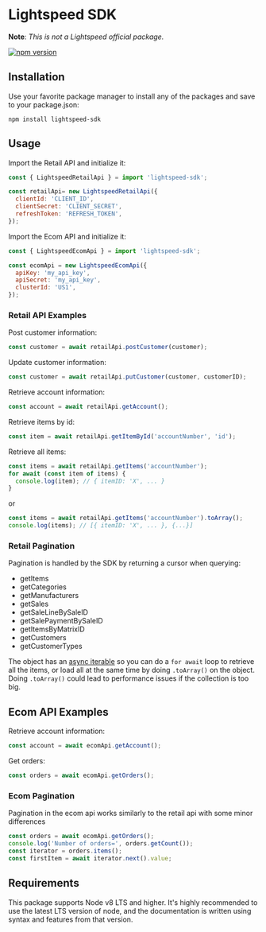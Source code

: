 # Lightspeed SDK

**Note**: _This is not a Lightspeed official package._

[![npm version](https://badge.fury.io/js/@craftalley%2Flightspeed-sdk.svg)](https://badge.fury.io/js/@craftalley%2Flightspeed-sdk)

## Installation

Use your favorite package manager to install any of the packages and save to your package.json:

```
npm install lightspeed-sdk
```

## Usage

Import the Retail API and initialize it:

```js
const { LightspeedRetailApi } = import 'lightspeed-sdk';

const retailApi= new LightspeedRetailApi({
  clientId: 'CLIENT_ID',
  clientSecret: 'CLIENT_SECRET',
  refreshToken: 'REFRESH_TOKEN',
});
```

Import the Ecom API and initialize it:

```js
const { LightspeedEcomApi } = import 'lightspeed-sdk';

const ecomApi = new LightspeedEcomApi({ 
  apiKey: 'my_api_key', 
  apiSecret: 'my_api_key', 
  clusterId: 'US1', 
});
```

### Retail API Examples

Post customer information:

```js
const customer = await retailApi.postCustomer(customer);
```

Update customer information:

```js
const customer = await retailApi.putCustomer(customer, customerID);
```

Retrieve account information:

```js
const account = await retailApi.getAccount();
```

Retrieve items by id:

```js
const item = await retailApi.getItemById('accountNumber', 'id');
```

Retrieve all items:

```js
const items = await retailApi.getItems('accountNumber');
for await (const item of items) {
  console.log(item); // { itemID: 'X', ... }
}
```

or

```js
const items = await retailApi.getItems('accountNumber').toArray();
console.log(items); // [{ itemID: 'X', ... }, {...}]
```

### Retail Pagination

Pagination is handled by the SDK by returning a cursor when querying:

- getItems
- getCategories
- getManufacturers
- getSales
- getSaleLineBySaleID
- getSalePaymentBySaleID
- getItemsByMatrixID
- getCustomers
- getCustomerTypes

The object has an [async iterable](https://developer.mozilla.org/en-US/docs/Web/JavaScript/Reference/Global_Objects/Symbol/asyncIterator)
so you can do a `for await` loop to retrieve all the items,
or load all at the same time by doing `.toArray()` on the object. Doing `.toArray()` could lead to performance
issues if the collection is too big.

## Ecom API Examples

Retrieve account information:

```js
const account = await ecomApi.getAccount();
```

Get orders:

```js
const orders = await ecomApi.getOrders();
```

### Ecom Pagination

Pagination in the ecom api works similarly to the retail api with some minor differences

```js
const orders = await ecomApi.getOrders();
console.log('Number of orders=', orders.getCount());
const iterator = orders.items();
const firstItem = await iterator.next().value;
```


## Requirements

This package supports Node v8 LTS and higher. It's highly recommended to use the latest LTS version of node, and the documentation is written using syntax and features from that version.
